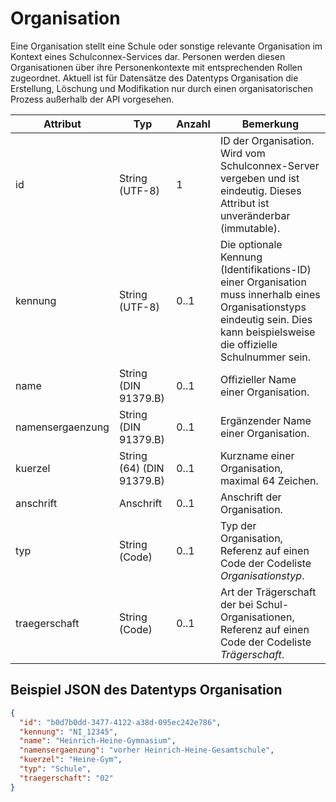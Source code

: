 # Organisation

Eine Organisation stellt eine Schule oder sonstige relevante Organisation im Kontext eines
Schulconnex-Services dar. Personen werden diesen Organisationen über ihre Personenkontexte mit
entsprechenden Rollen zugeordnet. Aktuell ist für Datensätze des Datentyps Organisation die Erstellung,
Löschung und Modifikation nur durch einen organisatorischen Prozess außerhalb der API vorgesehen.

Attribut | Typ | Anzahl | Bemerkung
--- | --- | --- | ---
id | String (UTF-8) | 1 | ID der Organisation. Wird vom Schulconnex-Server vergeben und ist eindeutig. Dieses Attribut ist unveränderbar (immutable).
kennung | String (UTF-8) | 0..1 | Die optionale Kennung (Identifikations-ID) einer Organisation muss innerhalb eines Organisationstyps eindeutig sein. Dies kann beispielsweise die offizielle Schulnummer sein.
name | String (DIN 91379.B) | 0..1 | Offizieller Name einer Organisation.
namensergaenzung | String (DIN 91379.B) | 0..1 | Ergänzender Name einer Organisation.
kuerzel | String (64) (DIN 91379.B) | 0..1 | Kurzname einer Organisation, maximal 64 Zeichen.
anschrift | Anschrift | 0..1 | Anschrift der Organisation.
typ | String (Code) | 0..1 | Typ der Organisation, Referenz auf einen Code der Codeliste *Organisationstyp*.
traegerschaft | String (Code) | 0..1 | Art der Trägerschaft der bei Schul-Organisationen,  Referenz auf einen Code der Codeliste *Trägerschaft*.

## Beispiel JSON des Datentyps Organisation

```json
{
  "id": "b0d7b0dd-3477-4122-a38d-095ec242e786",
  "kennung": "NI_12345",
  "name": "Heinrich-Heine-Gymnasium",
  "namensergaenzung": "vorher Heinrich-Heine-Gesamtschule",
  "kuerzel": "Heine-Gym",
  "typ": "Schule",
  "traegerschaft": "02"
}
```
